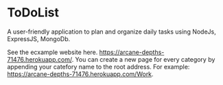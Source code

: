# ToDoList
A user-friendly application to plan and organize daily tasks using NodeJs, ExpressJS, MongoDb.  

See the ecxample website here. https://arcane-depths-71476.herokuapp.com/. You can create a new page for every category by appending your catefory name to the root address. 
For example: https://arcane-depths-71476.herokuapp.com/Work.
